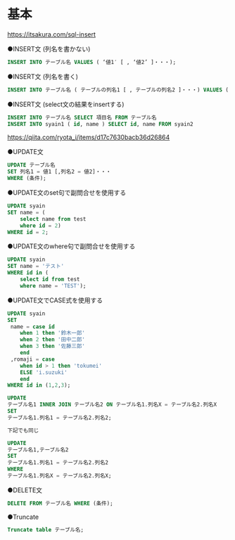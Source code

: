 # 基本

<https://itsakura.com/sql-insert>  

●INSERT文 (列名を書かない)  

``` sql
INSERT INTO テーブル名 VALUES ( ‘値1′ [ , ‘値2’ ]・・・);
```

●INSERT文 (列名を書く)

```sql
INSERT INTO テーブル名 ( テーブルの列名1 [ , テーブルの列名2 ]・・・) VALUES ( ‘値1′ [ , ‘値2’ ]・・・);
```

●INSERT文 (select文の結果をinsertする)

```sql
INSERT INTO テーブル名 SELECT 項目名 FROM テーブル名
INSERT INTO syain1 ( id, name ) SELECT id, name FROM syain2
```

<https://qiita.com/ryota_i/items/d17c7630bacb36d26864>

●UPDATE文

```sql
UPDATE テーブル名
SET 列名1 = 値1 [,列名2 = 値2]・・・
WHERE (条件);
```

●UPDATE文のset句で副問合せを使用する

```sql
UPDATE syain
SET name = (
    select name from test
    where id = 2)
WHERE id = 2;
```

●UPDATE文のwhere句で副問合せを使用する

```sql
UPDATE syain
SET name = 'テスト'
WHERE id in (
    select id from test
    where name = 'TEST');
```

●UPDATE文でCASE式を使用する

```sql
UPDATE syain
SET 
 name = case id
    when 1 then '鈴木一郎'
    when 2 then '田中二郎'
    when 3 then '佐藤三郎'
    end
 ,romaji = case
    when id > 1 then 'tokumei' 
    ELSE 'i.suzuki'
    end
WHERE id in (1,2,3);

UPDATE
テーブル名1 INNER JOIN テーブル名2 ON テーブル名1.列名X = テーブル名2.列名X
SET
テーブル名1.列名1 = テーブル名2.列名2;

下記でも同じ

UPDATE
テーブル名1,テーブル名2
SET
テーブル名1.列名1 = テーブル名2.列名2
WHERE
テーブル名1.列名X = テーブル名2.列名X;
```

●DELETE文

```sql
DELETE FROM テーブル名 WHERE (条件);
```

●Truncate

```sql
Truncate table テーブル名;
```
